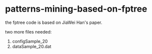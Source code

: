 patterns-mining-based-on-fptree
===============================

the fptree code is based on JiaWei Han's paper.

two more files needed:
1. configSample_20
2. dataSample_20.dat